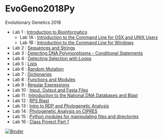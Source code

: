 # EvoGeno2018Py
Evolutionary Genetics 2018

* Lab 1 : [Introduction to Bioinformatics](EvoGenV5_Lab1.ipynb)
    * Lab 1A : [Introduction to the Command Line for OSX and UNIX Users](EvoGenV5_Lab1A.ipynb)
    * Lab 1B : [Introduction to the Command Line for Windows](EvoGenV5_Lab1B.ipynb)
* Lab 2 : [Sequences and Strings](EvoGenV5_Lab2.ipynb)
* Lab 3 : [Detecting DNA Polymorphisms - Conditional Statements](EvoGenV5_Lab3.ipynb)
* Lab 4 : [Detecting Selection with Loops](EvoGenV5_Lab4.ipynb)
* Lab 5 : [Lists](EvoGenV5_Lab5.ipynb)
* Lab 6 : [Random Mutation](EvoGenV5_Lab6.ipynb)
* Lab 7 : [Dictionaries](EvoGenV5_Lab7.ipynb)
* Lab 8 : [Functions and Modules](EvoGenV5_Lab8.ipynb)
* Lab 9 : [Regular Expressions](EvoGenV5_Lab9.ipynb)
* Lab 10 : [Input, Output and Fasta Files](EvoGenV5_Lab10.ipynb)
* Lab 11 : [Introduction to the National DNA Databases and Blast](EvoGenV5_Lab11.ipynb)
* Lab 12 : [RPS Blast](EvoGenV5_Lab12.ipynb)
* Lab 13 : [Intro to RDP and Phylogenetic Analysis](EvoGenV5_Lab13.ipynb)
* Lab 14 : [Phylogenetic Analysis on CIPRES](EvoGenV5_Lab14.ipynb)
* Lab 15 : [Python modules for manipulating files and directories](EvoGenV5_Lab15.ipynb)
* Lab 16 : [Class Project Part 1](Project_Part1.ipynb)


[![Binder](https://mybinder.org/badge_logo.svg)](https://mybinder.org/v2/gh/jeffreyblanchard/EvoGeno2018Py/HEAD)
